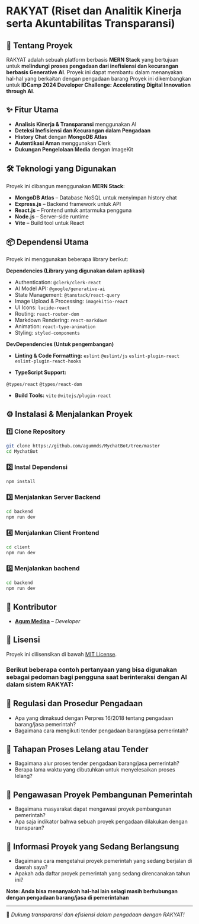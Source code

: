 # RAKYAT (Riset dan Analitik Kinerja serta Akuntabilitas Transparansi)

## 🚀 Tentang Proyek
RAKYAT adalah sebuah platform berbasis **MERN Stack** yang bertujuan untuk **melindungi proses pengadaan dari inefisiensi dan kecurangan berbasis Generative AI**. Proyek ini dapat membantu dalam menanyakan hal-hal yang berkaitan dengan pengadaan barang Proyek ini dikembangkan untuk **IDCamp 2024 Developer Challenge: Accelerating Digital Innovation through AI**.

## ✨ Fitur Utama
- **Analisis Kinerja & Transparansi** menggunakan AI
- **Deteksi Inefisiensi dan Kecurangan dalam Pengadaan**
- **History Chat** dengan **MongoDB Atlas**
- **Autentikasi Aman** menggunakan Clerk
- **Dukungan Pengelolaan Media** dengan ImageKit

## 🛠️ Teknologi yang Digunakan
Proyek ini dibangun menggunakan **MERN Stack**:
- **MongoDB Atlas** – Database NoSQL untuk menyimpan history chat
- **Express.js** – Backend framework untuk API
- **React.js** – Frontend untuk antarmuka pengguna
- **Node.js** – Server-side runtime
- **Vite** – Build tool untuk React

## 📦 Dependensi Utama

Proyek ini menggunakan beberapa library berikut:

**Dependencies (Library yang digunakan dalam aplikasi)**

- Authentication: ```@clerk/clerk-react```
- AI Model API: ```@google/generative-ai```
- State Management: ```@tanstack/react-query```
- Image Upload & Processing: ```imagekitio-react```
- UI Icons: ```lucide-react```
- Routing: ```react-router-dom```
- Markdown Rendering: ```react-markdown```
- Animation: ```react-type-animation```
- Styling: ```styled-components```

**DevDependencies (Untuk pengembangan)**
- **Linting & Code Formatting:**
```eslint```
```@eslint/js```
```eslint-plugin-react```
```eslint-plugin-react-hooks```

- **TypeScript Support:**

```@types/react```
```@types/react-dom```

- **Build Tools:**
```vite```
```@vitejs/plugin-react```

## ⚙️ Instalasi & Menjalankan Proyek
### 1️⃣ Clone Repository
```sh
git clone https://github.com/agummds/MychatBot/tree/master
cd MychatBot
```

### 2️⃣ Instal Dependensi
```sh
npm install
```

### 3️⃣ Menjalankan Server Backend
```sh
cd backend
npm run dev
```

### 4️⃣ Menjalankan Client Frontend
```sh
cd client
npm run dev
```
### 5️⃣  Menjalankan bachend
```sh
cd backend
npm run dev
```

## 📌 Kontributor
- **[Agum Medisa](https://www.linkedin.com/in/agummedisa/)** – *Developer*

## 📜 Lisensi
Proyek ini dilisensikan di bawah [MIT License](https://github.com/agummds/MychatBot/blob/master/LICENSE).

### Berikut beberapa contoh pertanyaan yang bisa digunakan sebagai pedoman bagi pengguna saat berinteraksi dengan AI dalam sistem RAKYAT:
## 📌 Regulasi dan Prosedur Pengadaan
- Apa yang dimaksud dengan Perpres 16/2018 tentang pengadaan barang/jasa pemerintah?
- Bagaimana cara mengikuti tender pengadaan barang/jasa pemerintah?
## 📌 Tahapan Proses Lelang atau Tender
- Bagaimana alur proses tender pengadaan barang/jasa pemerintah?
- Berapa lama waktu yang dibutuhkan untuk menyelesaikan proses lelang?
## 📌 Pengawasan Proyek Pembangunan Pemerintah
- Bagaimana masyarakat dapat mengawasi proyek pembangunan pemerintah?
- Apa saja indikator bahwa sebuah proyek pengadaan dilakukan dengan transparan?

## 📌 Informasi Proyek yang Sedang Berlangsung
- Bagaimana cara mengetahui proyek pemerintah yang sedang berjalan di daerah saya?
- Apakah ada daftar proyek pemerintah yang sedang direncanakan tahun ini?

**Note: Anda bisa menanyakah hal-hal lain selagi masih berhubungan dengan pengadaan barang/jasa di pemerintahan**

---
🚀 *Dukung transparansi dan efisiensi dalam pengadaan dengan RAKYAT!*

